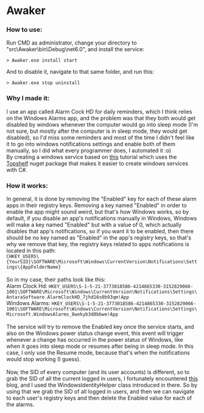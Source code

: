 # Awaker
### How to use:
Run CMD as administrator, change your directory to "src\Awaker\bin\Debug\net6.0", and install the service:
<br/>
```batch
> Awaker.exe install start
```
And to disable it, navigate to that same folder, and run this:
```batch
> Awaker.exe stop uninstall
```
### Why I made it:
I use an app called Alarm Cock HD for daily reminders, which I think relies on the Windows Alarms app, and the problem was that they both would get disabled by windows whenever the computer would go into sleep mode (I'm not sure, but mostly after the computer is in sleep mode, they would get disabled), so I'd miss some reminders and most of the time I didn't feel like it to go into windows notifications settings and enable both of them manually, so I did what every programmer does, I automated it :o)
<br/>
By creating a windows service based on [this](https://youtu.be/y64L-3HKuP0) tutorial which uses the [Topshelf](https://www.nuget.org/packages/Topshelf/) nuget package that makes it easier to create windows services with C#.
<br/>
### How it works:
In general, it is done by removing the "Enabled" key for each of these alarm apps in their registry keys. Removing a key named "Enabled" in order to enable the app might sound weird, but that's how Windows works, so by default, if you disable an app's notifications manually in Windows, Windows will make a key named "Enabled" but with a value of 0, which actually disables that app's notifications, so if you want it to be enabled, then there should be no key named as "Enabled" in the app's registry keys, so that's why we remove that key, the registry keys related to apps notifications is located in this path:
<br/>
`CHKEY_USERS\{YourSID}\SOFTWARE\Microsoft\Windows\CurrentVersion\Notifications\Settings\{AppFolderName}`
<br/>
<br/>
So in my case, their paths look like this:
<br/>
Alarm Clock Hd: `HKEY_USERS\S-1-5-21-3773018586-4214865330-3152829066-1001\SOFTWARE\Microsoft\Windows\CurrentVersion\Notifications\Settings\AntaraSoftware.AlarmClockHD_7jhd16s0b93qm!App`
<br/>
Windows Alarms: `HKEY_USERS\S-1-5-21-3773018586-4214865330-3152829066-1001\SOFTWARE\Microsoft\Windows\CurrentVersion\Notifications\Settings\Microsoft.WindowsAlarms_8wekyb3d8bbwe!App`
<br/>
<br/>
The service will try to remove the Enabled key once the service starts, and also on the Windows power status change event, this event will trigger whenever a change has occurred in the power status of Windows, like when it goes into sleep mode or resumes after being in sleep mode. In this case, I only use the Resume mode, because that's when the notifications would stop working (I guess).
<br/>
<br/>
Now, the SID of every computer (and its user accounts) is different, so to grab the SID of all the current logged in users, I fortunately encountered [this](https://www.softwaremeadows.com/posts/writing-to-current-users-registry-when/) blog, and I used the WindowsIdentityHelper class introduced in there. So by using that we grab the SID of all logged in users, and then we can navigate to each user's registry keys and then delete the Enabled value for each of the alarms.
